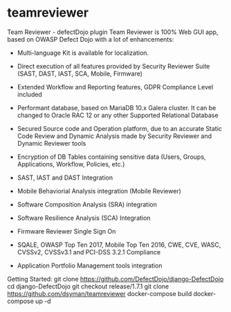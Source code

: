 # teamreviewer
Team Reviewer - defectDojo plugin
Team Reviewer is 100% Web GUI app, based on OWASP Defect Dojo with a lot of enhancements:

- Multi-language Kit is available for localization.

- Direct execution of all features provided by Security Reviewer Suite (SAST, DAST, IAST, SCA, Mobile, Firmware)

- Extended Workflow and Reporting features, GDPR Compliance Level included

- Performant database, based on MariaDB 10.x Galera cluster. It can be changed to Oracle RAC 12 or any other Supported Relational Database

- Secured Source code and Operation platform, due to an accurate Static Code Review and Dynamic Analysis made by Security Reviewer and Dynamic Reviewer tools

- Encryption of DB Tables containing sensitive data (Users, Groups, Applications, Workflow, Policies, etc.)

- SAST, IAST and DAST Integration

- Mobile Behaviorial Analysis integration (Mobile Reviewer)

- Software Composition Analysis (SRA) integration

- Software Resilience Analysis (SCA) Integration

- Firmware Reviewer Single Sign On

- SQALE, OWASP Top Ten 2017, Mobile Top Ten 2016, CWE, CVE, WASC, CVSSv2, CVSSv3.1 and PCI-DSS 3.2.1 Compliance

- Application Portfolio Management tools integration

Getting Started:
git clone https://github.com/DefectDojo/django-DefectDojo
cd django-DefectDojo
git checkout release/1.7.1
git clone https://github.com/dsyman/teamreviewer
docker-compose build
docker-compose up -d
